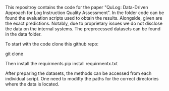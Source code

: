 This repositroy contains the code for the paper "QuLog: Data-Driven Approach for Log Instruction Quality Assessment". 
In the folder code can be found the evaluation scripts used to obtain the results. Alongside, given are the exact predictions.
Notably, due to proprietary issues we do not disclose the data on the internal systems. 
The preprocessed datasets can be found in the data folder. 

To start with the code clone this github repo: 

git clone 

Then install the requirments
pip install requirmentx.txt

After preparing the datasets, the methods can be accessed from each individual script. One need to modifty the paths for the correct directories where the data is located. 
